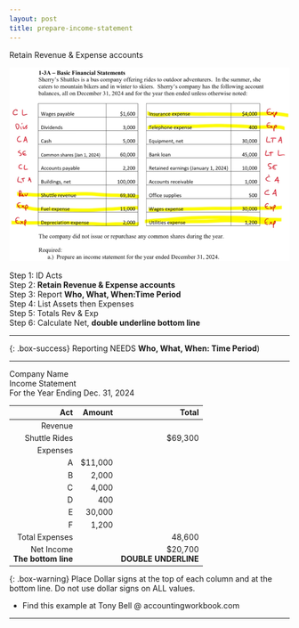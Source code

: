 ```yaml
---
layout: post
title: prepare-income-statement
---
```


Retain Revenue & Expense accounts


![Example Income Statement](/assets/tony-bell/prepare-income-statement.png)

Step 1: ID Acts  
Step 2: **Retain Revenue & Expense accounts**   
Step 3: Report **Who, What, When:Time Period**   
Step 4: List Assets then Expenses   
Step 5: Totals Rev & Exp    
Step 6: Calculate Net, **double underline bottom line**   

---

{: .box-success}
Reporting NEEDS **Who, What, When: Time Period**)

---

Company Name   
Income Statement   
For the Year Ending Dec. 31, 2024

| Act | Amount | Total |
|----:|-------:|------:|
| Revenue | | |
| Shuttle Rides | | $69,300 |
| Expenses | | |
| A | $11,000 | |
| B |   2,000 | |
| C |   4,000 | |
| D |    400 | |
| E |  30,000 | |
| F |   1,200 | |
| Total Expenses | |  48,600 |
| Net Income <br> **The bottom line** | | $20,700 <br> **DOUBLE UNDERLINE** |

{: .box-warning}
Place Dollar signs at the top of each column and at the bottom line. Do not use dollar signs on ALL values.

- Find this example at Tony Bell @ accountingworkbook.com

---
